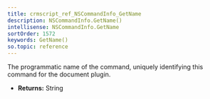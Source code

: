 ```yaml
---
title: crmscript_ref_NSCommandInfo_GetName
description: NSCommandInfo.GetName()
intellisense: NSCommandInfo.GetName
sortOrder: 1572
keywords: GetName()
so.topic: reference
---
```



The programmatic name of the command, uniquely identifying this command for the document plugin.



* **Returns:** String


